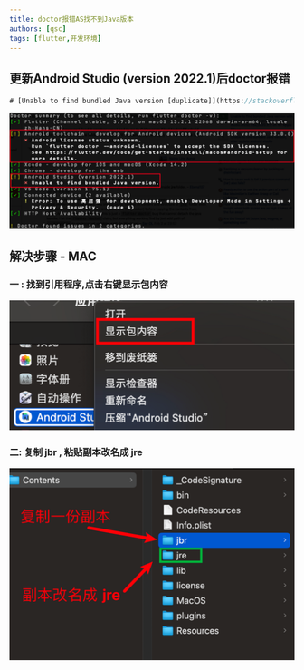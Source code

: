 ```yaml
---
title: doctor报错AS找不到Java版本
authors: [qsc]
tags: [flutter,开发环境]
---
```


## 更新Android Studio (version 2022.1)后doctor报错

```js
# [Unable to find bundled Java version [duplicate]](https://stackoverflow.com/questions/75115909/flutter-android-studio-version-2022-1-x-unable-to-find-bundled-java-versio)
```

![flutter-doctor报错](./image/flutter-doctor%E6%8A%A5%E9%94%99-1.png)

## 解决步骤 - MAC



### 一 : 找到引用程序,点击右键显示包内容

![找到AS包点击右键](./image/%E6%89%BE%E5%88%B0AS%E5%8C%85%E7%82%B9%E5%87%BB%E5%8F%B3%E9%94%AE.png)

### 二: 复制 jbr , 粘贴副本改名成 jre

![AS内部复制jbr副本改名jre](./image/AS%E5%86%85%E9%83%A8%E5%A4%8D%E5%88%B6jbr%E5%89%AF%E6%9C%AC%E6%94%B9%E5%90%8Djre.png)
